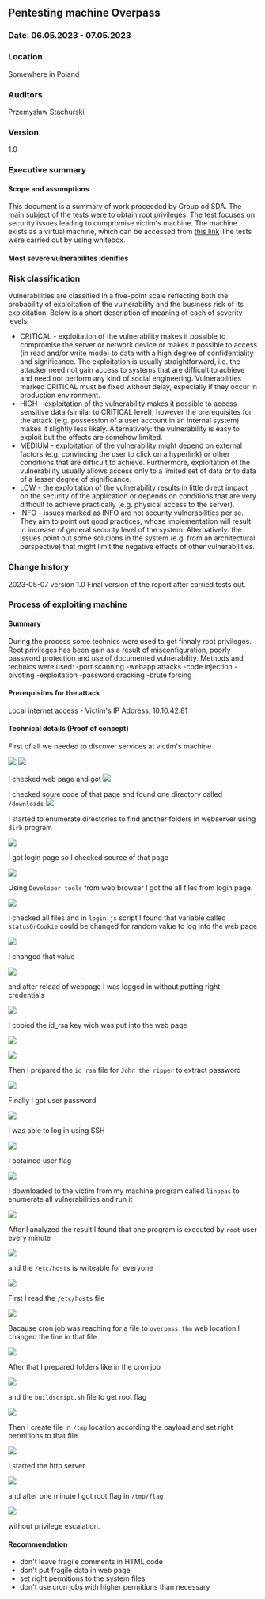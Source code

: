 ## Pentesting machine Overpass

### Date: 06.05.2023 - 07.05.2023
### Location
Somewhere in Poland
### Auditors
Przemysław Stachurski
### Version
1.0

### Executive summary

#### Scope and assumptions

This document is a summary of work proceeded by Group od SDA. The main subject of the tests were to obtain root privileges. The test focuses on security issues leading to compromise victim's machine.
The machine exists as a virtual machine, which can be accessed from [this link](https://tryhackme.com/room/overpass)
The tests were carried out by using whitebox.

#### Most severe vulnerabilites idenifies




### Risk classification

Vulnerabilities are classified in a five-point scale reflecting both the probability of exploitation of the
vulnerability and the business risk of its exploitation. Below is a short description of meaning of each
of severity levels.

- CRITICAL - exploitation of the vulnerability makes it possible to compromise the server
    or network device or makes it possible to access (in read and/or write mode) to data with
    a high degree of confidentiality and significance. The exploitation is usually
    straightforward, i.e. the attacker need not gain access to systems that are difficult to
    achieve and need not perform any kind of social engineering. Vulnerabilities marked
    CRITICAL must be fixed without delay, especially if they occur in production environment.
- HIGH - exploitation of the vulnerability makes it possible to access sensitive data (similar
    to CRITICAL level), however the prerequisites for the attack (e.g. possession of a user
    account in an internal system) makes it slightly less likely. Alternatively: the vulnerability
    is easy to exploit but the effects are somehow limited.
- MEDIUM - exploitation of the vulnerability might depend on external factors (e.g.
    convincing the user to click on a hyperlink) or other conditions that are difficult to achieve.
    Furthermore, exploitation of the vulnerability usually allows access only to a limited set of
    data or to data of a lesser degree of significance.
- LOW - the exploitation of the vulnerability results in little direct impact on the security of
    the application or depends on conditions that are very difficult to achieve practically (e.g.
    physical access to the server).
- INFO - issues marked as INFO are not security vulnerabilities per se. They aim to point
    out good practices, whose implementation will result in increase of general security level
    of the system. Alternatively: the issues point out some solutions in the system (e.g. from
    an architectural perspective) that might limit the negative effects of other vulnerabilities.

### Change history

2023-05-07 version 1.0 Final version of the report after carried tests out.

### Process of exploiting machine

#### Summary

During the process some technics were used to get finnaly root privileges. Root privileges has been gain as a result of misconfiguration, poorly password protection and use of documented vulnerability. Methods and technics were used:
-port scanning
-webapp attacks
-code injection
-pivoting
-exploitation
-password cracking
-brute forcing

#### Prerequisites for the attack

Local internet access - Victim's IP Address: 10.10.42.81

#### Technical details (Proof of concept)

First of all we needed to discover services at victim's machine

![](https://github.com/stachu79/projekt4/blob/main/Overpass/rustscan1.png)
![](https://github.com/stachu79/projekt4/blob/main/Overpass/nmap.png)

I checked web page and got 
![](https://github.com/stachu79/projekt4/blob/main/Overpass/web80.png)

I checked soure code of that page and found one directory called ```/downloads```
![](https://github.com/stachu79/projekt4/blob/main/Overpass/source1.png)


I started to enumerate directories to find another folders in webserver using ```dirb``` program

![](https://github.com/stachu79/projekt4/blob/main/Overpass/dirb.png)

I got login page so I checked source of that page

![](https://github.com/stachu79/projekt4/blob/main/Overpass/overadmin1.png)

Using ```Developer tools``` from web browser I got the all files from login page. 

![](https://github.com/stachu79/projekt4/blob/main/Overpass/devtools1.png)

I checked all files and in ```login.js``` script I found that variable called ```statusOrCookie``` could be changed for random value to log into the web page

![](https://github.com/stachu79/projekt4/blob/main/Overpass/javascript1.png)

I changed that value 

![](https://github.com/stachu79/projekt4/blob/main/Overpass/cookieset.png)

and after reload of webpage I was logged in without putting right credentials

![](https://github.com/stachu79/projekt4/blob/main/Overpass/overadmin2.png)

I copied the id_rsa key wich was put into the web page

![](https://github.com/stachu79/projekt4/blob/main/Overpass/id_rsa1.png)

![](https://github.com/stachu79/projekt4/blob/main/Overpass/id_rsa2.png)

Then I prepared the ```id_rsa``` file for ```John the ripper```  to extract password

![](https://github.com/stachu79/projekt4/blob/main/Overpass/id_rsa_hash.png)

Finally I got user password

![](https://github.com/stachu79/projekt4/blob/main/Overpass/id_rsa_john.png)

I was able to log in using SSH

![](https://github.com/stachu79/projekt4/blob/main/Overpass/login.png)

I obtained user flag

![](https://github.com/stachu79/projekt4/blob/main/Overpass/userflag.png)

I downloaded to the victim from my machine program called ```linpeas``` to enumerate all vulnerabilities and run it

![](https://github.com/stachu79/projekt4/blob/main/Overpass/linpeas.png)

After I analyzed the result I found that one program is executed by ```root``` user every minute
 
![](https://github.com/stachu79/projekt4/blob/main/Overpass/linpeasdetails.png)

and the ```/etc/hosts``` is writeable for everyone

![](https://github.com/stachu79/projekt4/blob/main/Overpass/hosts_write.png)

First I read the ```/etc/hosts``` file

![](https://github.com/stachu79/projekt4/blob/main/Overpass/hosts1.png)

Bacause cron job was reaching for a file to ```overpass.thm``` web location I changed the line in that file

![](https://github.com/stachu79/projekt4/blob/main/Overpass/hosts4.png)

After that I prepared folders like in the cron job

![](https://github.com/stachu79/projekt4/blob/main/Overpass/folders.png)

and the ```buildscript.sh``` file to get root flag

![](https://github.com/stachu79/projekt4/blob/main/Overpass/payload.png)

Then I create file in ```/tmp``` location according the payload and set right permitions to that file

![](https://github.com/stachu79/projekt4/blob/main/Overpass/rootflag1.png)

I started the http server

![](https://github.com/stachu79/projekt4/blob/main/Overpass/pythonserver.png)

and after one minute I got root flag in ```/tmp/flag```

![](https://github.com/stachu79/projekt4/blob/main/Overpass/rootflag2.png)

without privilege escalation.



#### Recommendation

- don't leave fragile comments in HTML code
- don't put fragile data in web page
- set right permitions to the system files
- don't use cron jobs with higher permitions than necessary